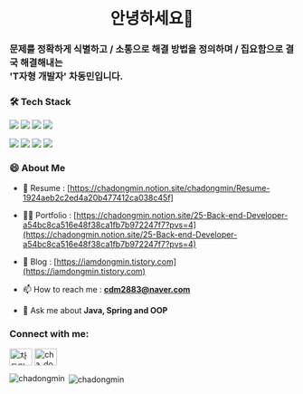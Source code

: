 <h1 align="center">안녕하세요👋 </h1>
<h3>문제를 정확하게 식별하고 / 소통으로 해결 방법을 정의하며 / 집요함으로 결국 해결해내는 <br> 'T자형 개발자' 차동민입니다.</h3>

<h3>🛠️ Tech Stack </h3>
<p>
    <a href="#"><img src="https://img.shields.io/badge/Java-437291?style=flat&logo=openjdk&logoColor=white"></a>
    <a href="#"><img src="https://img.shields.io/badge/Spring-6DB33F?style=flat&logo=spring&logoColor=white"></a>
    <a href="#"><img src="https://img.shields.io/badge/MySQL-4479A1?style=flat&logo=mysql&logoColor=white"></a>
    <a href="#"><img src="https://img.shields.io/badge/Redis-DC382D?style=flat&logo=redis&logoColor=white"></a>
</p>
<p>
    <a href="#"><img src="https://img.shields.io/badge/Github Actions-2088FF?style=flat&logo=github actions&logoColor=white"></a>
    <a href="#"><img src="https://img.shields.io/badge/Jenkins-D24939?style=flat&logo=jenkins&logoColor=white"></a>
    <a href="#"><img src="https://img.shields.io/badge/Docker-2496ED?style=flat&logo=docker&logoColor=white"></a>
    <a href="#"><img src="https://img.shields.io/badge/Amazon AWS-232F3E?style=flat&logo=amazonaws&logoColor=white"></a>
</p>

<h3>😄 About Me </h3>

- 📄 Resume :
[https://chadongmin.notion.site/chadongmin/Resume-1924aeb2c2ed4a20b477412ca038c45f]

- 👨‍💻 Portfolio : 
[https://chadongmin.notion.site/25-Back-end-Developer-a54bc8ca516e48f38ca1fb7b972247f7?pvs=4](https://chadongmin.notion.site/25-Back-end-Developer-a54bc8ca516e48f38ca1fb7b972247f7?pvs=4)

- 📝 Blog :
[https://iamdongmin.tistory.com](https://iamdongmin.tistory.com)


- 📫 How to reach me :
**cdm2883@naver.com**

- 💬 Ask me about **Java, Spring and OOP**



<h3 align="left">Connect with me:</h3>
<p align="left">
<a href="https://www.linkedin.com/in/%EB%8F%99%EB%AF%BC-%EC%B0%A8-123714273/" target="blank"><img align="center" src="https://raw.githubusercontent.com/rahuldkjain/github-profile-readme-generator/master/src/images/icons/Social/linked-in-alt.svg" alt="차동민" height="30" width="40" /></a>
<a href="https://instagram.com/cha_dong_min" target="blank"><img align="center" src="https://raw.githubusercontent.com/rahuldkjain/github-profile-readme-generator/master/src/images/icons/Social/instagram.svg" alt="cha_dong_min" height="30" width="40" /></a>
</p>



<p><img align="left" src="https://github-readme-stats.vercel.app/api/top-langs?username=chadongmin&show_icons=true&locale=en&layout=compact" alt="chadongmin" /></p>

<p>&nbsp;<img align="center" src="https://github-readme-stats.vercel.app/api?username=chadongmin&show_icons=true&locale=en" alt="chadongmin" /></p>





<!--
**chadongmin/chadongmin** is a ✨ _special_ ✨ repository because its `README.md` (this file) appears on your GitHub profile.

Here are some ideas to get you started:

- 🔭 I’m currently working on ...
- 🌱 I’m currently learning ...
- 👯 I’m looking to collaborate on ...
- 🤔 I’m looking for help with ...
- 💬 Ask me about ...
- 📫 How to reach me: ...
- 😄 Pronouns: ...
- ⚡ Fun fact: ...
-->
